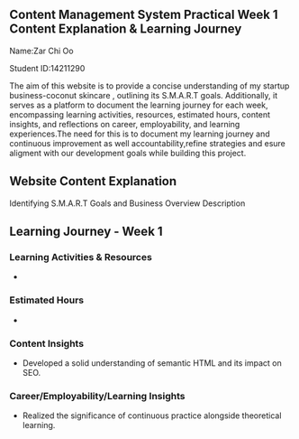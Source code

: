 Content Management System Practical Week 1 Content Explanation & Learning Journey
---------------------------------------------------------------------------------
Name:Zar Chi Oo


Student ID:14211290


The aim of this website is to provide a concise understanding of my  startup business-coconut skincare , outlining its S.M.A.R.T goals. Additionally, it serves as a platform to document the learning journey for each week, encompassing learning activities, resources, estimated hours, content insights, and reflections on career, employability, and learning experiences.The need for this is to document my  learning journey and continuous improvement as well accountability,refine strategies and esure aligment with our development goals while building this project.




Website Content Explanation
-----------------------------
Identifying S.M.A.R.T Goals and Business Overview
Description



Learning Journey - Week 1
-------------------------

### Learning Activities & Resources

- 

### Estimated Hours

-
### Content Insights

- Developed a solid understanding of semantic HTML and its impact on SEO.


### Career/Employability/Learning Insights

- Realized the significance of continuous practice alongside theoretical learning.
  







